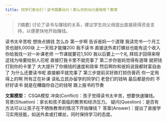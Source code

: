 ```yaml
---
title: 同学们家长们！读书需要动力！那么你的动力是啥呢？教育 
---
```

 > [!摘要]
讨论了读书与赚钱的关系，建议学生向父母提出直接获得资金支持，以便更快地开始赚钱。

读书太辛苦啦
想快点搞钱
怎么办
第一步啊
告诉爸妈一个道理
我读完书一个月工资也就6,000块
上一天班才能赚200
我不读书
直接送外卖打螺丝也能有这个收入
你给我找一对一补课老师
一节课就要花1,500
我以后要上一个礼
拜班才回得来呀
这钱为啥要给别人花呢
直接打我卡里不就完事了
第二步你爸妈觉得有道理
就把钱打到你的卡里了
大大提升了你搞钱的速度和效率
然后啊你和爸妈说我都财富自由了
为什么还要读书呢
直接躺平就完事了
第三步提前买好跌打损伤膏药
你一定用得上的啊
所有正在补课
读私立民办留学的同学们
老登们的钱呐
最后都是你的
不好好读书
就是在糟蹋你自己的钱呀
跟上报书的节奏

**文案模型：**
CSQA模型
冲突(Conflict)：孩子觉得读书太辛苦，想要快速赚钱。
背景(Situation)：家长和孩子面临的教育和经济压力。
疑问(Question)：是否有方法可以让孩子在不牺牲教育的情况下开始赚钱？
答案(Answer)：提出了直接学习实用技能，如送外卖或打螺丝，同时保持学习的态度。
